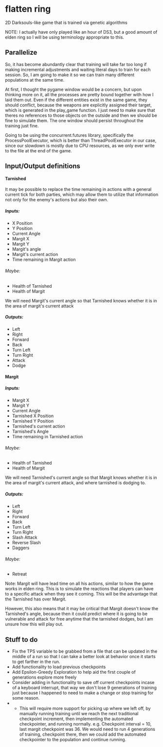 # flatten ring
2D Darksouls-like game that is trained via genetic algorithms

NOTE: I actually have only played like an hour of DS3, but a good amount of elden ring so I will be using terminology appropriate to this.

## Parallelize

So, it has become abundantly clear that training will take far too long if making incremental adjustments and waiting literal days to train for each session. So, I am going to make it so we can train many different populations at the same time.

At first, I thought the pygame window would be a concern, but upon thinking more on it, all the processes are pretty bound together with how I laid them out. Even if the different entities exist in the same game, they should conflict, because the weapons are explicitly assigned their target, which is generated in the play_game function. I just need to make sure that theres no references to those objects on the outside and then we should be fine to simulate them. The one window should persist throughout the training just fine.

Going to be using the concurrent.futures library, specifically the ProcessPoolExecutor, which is better than ThreadPoolExecutor in our case, since our slowdown is mostly due to CPU resources, as we only ever write to the file at the end of the game.

## Input/Output definitions

#### Tarnished
It may be possible to replace the time remaining in actions with a general current tick for both parties, which may allow them to utilize that information not only for the enemy's actions but also their own.
##### Inputs:
 - X Position
 - Y Position
 - Current Angle
 - Margit X
 - Margit Y
 - Margit's angle
 - Margit's current action
 - Time remaining in Margit action
###### Maybe:
 - Health of Tarnished
 - Health of Margit

We will need Margit's current angle so that Tarnished knows whether it is in the area of margit's current attack
##### Outputs:
 - Left
 - Right
 - Forward
 - Back
 - Turn Left
 - Turn Right
 - Attack
 - Dodge


#### Margit

##### Inputs:
 - Margit X
 - Margit Y
 - Current Angle
 - Tarnished X Position
 - Tarnished Y Position
 - Tarnished's current action
 - Tarnished's Angle
 - Time remaining in Tarnished action
###### Maybe:
 - Health of Tarnished
 - Health of Margit

We will need Tarnished's current angle so that Margit knows whether it is in the area of margit's current attack, and where tarnished is dodging to.
##### Outputs:
 - Left
 - Right
 - Forward
 - Back
 - Turn Left
 - Turn Right
 - Slash Attack
 - Reverse Slash
 - Daggers
###### Maybe:
 - Retreat

Note: Margit will have lead time on all his actions, similar to how the game works in elden ring. This is to simulate the reactions that players can have to a specific attack when they see it coming. This will be the advantage that the Tarnished has over Margit.

However, this also means that it may be critical that Margit doesn't know the Tarnished's angle, because then it could predict where it is going to be vulnerable and attack for free anytime that the tarnished dodges, but I am unsure how this will play out.


## Stuff to do
- Fix the TPS variable to be grabbed from a file that can be updated in the middle of a run so that I can take a better look at behavior once it starts to get farther in the run.
- Add functionality to load previous checkpoints
- Add Epsilon-Greedy Exploration to help aid the first couple of generations explore more freely
- Consider adding in functionality to save off current checkpoints incase of a keyboard interrupt, that way we don't lose 9 generations of training just because I happened to need to make a change or stop training for some reason.
- - This will require more support for picking up where we left off, by manually running training until we reach the next traditional checkpoint increment, then implementing the automated checkpointer, and running normally.
e.g. Checkpoint interval = 10, last margit checkpoint was 36. We would need to run 4 generations of training, checkpoint there, then we could add the automated checkpointer to the population and continue running.